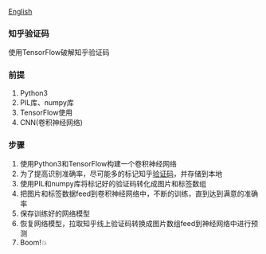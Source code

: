 [English](README.md)
### 知乎验证码
使用TensorFlow破解知乎验证码

### 前提
1. Python3
2. PIL库、numpy库
3. TensorFlow使用
4. CNN(卷积神经网络)

### 步骤
1. 使用Python3和TensorFlow构建一个卷积神经网络
2. 为了提高识别准确率，尽可能多的标记知乎[验证码](https://www.zhihu.com/captcha.gif)，并存储到本地
3. 使用PIL和numpy库将标记好的验证码转化成图片和标签数组
4. 把图片和标签数据feed到卷积神经网络中，不断的训练，直到达到满意的准确率
5. 保存训练好的网络模型
6. 恢复网络模型，拉取知乎线上验证码转换成图片数组feed到神经网络中进行预测
7. Boom!:boom:
